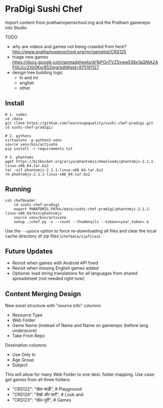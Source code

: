 PraDigi Sushi Chef
==================
Import content from prathamopenschool.org and the Pratham gamerepo into Studio.

TODO
  - why are videos and games not being crawled from here? http://www.prathamopenschool.org/mr/gamelist/CRS125
  - triage new games https://docs.google.com/spreadsheets/d/1kPOnTVZ5vwq038x1aQNlA2AFtliLIcc2Xk5Kxr852mg/edit#gid=975191127
  - design tree building logic
    - hi and mr
    - english
    - other


Install
-------

    # 1. codes
    cd /data
    git clone https://github.com/learningequality/sushi-chef-pradigi.git
    cd sushi-chef-pradigi/
    
    # 2. pythons
    virtualenv -p python3 venv
    source venv/bin/activate
    pip install -r requirements.txt
    
    # 3. phantoms
    wget https://bitbucket.org/ariya/phantomjs/downloads/phantomjs-2.1.1-linux-x86_64.tar.bz2
    tar -xjf phantomjs-2.1.1-linux-x86_64.tar.bz2
    rm phantomjs-2.1.1-linux-x86_64.tar.bz2



Running
-------

    ssh chef@vader
        cd sushi-chef-pradigi
        export PHANTOMJS_PATH=/data/sushi-chef-pradigi/phantomjs-2.1.1-linux-x86_64/bin/phantomjs
        source venv/bin/activate
        nohup ./chef.py -v --reset --thumbnails --token=<your_token> &

Use the `--update` option to force re-downloading all files and clear the local
cache directory of zip files (`chefdata/zipfiles`).



Future Updates
--------------
  - Revisit when games with Android API fixed
  - Revisit when missing English games added
  - Optional: load string translations for all languages from shared spreadsheet (not needed right now)





Content Merging Design
----------------------

New excel structure with "source info" columns
  - Resource Type
  - Web Folder
  - Game Name (instead of Name and Name on gamerepo (before lang underscore)
  - Take From Repo

Destination columns:
  - Use Only In
  - Age Group	
  - Subject

This will allow for many Web Folder to one dest. folder mapping.
Use case: get games from all three folders:
  - "CRS122": "खेल-बाड़ी",      # Playground
  - "CRS124": "देखो और करों",   # Look and
  - "CRS123": "खेल-पुरी",       # Games

